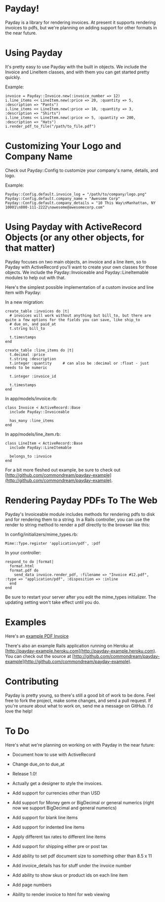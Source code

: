 Payday!
===
Payday is a library for rendering invoices. At present it supports rendering invoices to pdfs, but we're planning on adding support for other formats in the near future.

Using Payday
===
It's pretty easy to use Payday with the built in objects. We include the Invoice and LineItem classes, and with them you can get started pretty quickly.

Example:

    invoice = Payday::Invoice.new(:invoice_number => 12)
    i.line_items << LineItem.new(:price => 20, :quantity => 5, :description => "Pants")
    i.line_items << LineItem.new(:price => 10, :quantity => 3, :description => "Shirts")
    i.line_items << LineItem.new(:price => 5, :quantity => 200, :description => "Hats")
    i.render_pdf_to_file("/path/to_file.pdf")

Customizing Your Logo and Company Name
===
Check out Payday::Config to customize your company's name, details, and logo.

Example:

    Payday::Config.default.invoice_log = "/path/to/company/logo.png"
    Payday::Config.default.company_name = "Awesome Corp"
    Payday::Config.default.company_details = "10 This Way\nManhattan, NY 10001\n800-111-2222\nawesome@awesomecorp.com"

Using Payday with ActiveRecord Objects (or any other objects, for that matter)
===

Payday focuses on two main objects, an invoice and a line item, so to Payday with ActiveRecord you'll want to create your own classes for those objects. We include the Payday::Invoiceable and Payday::LineItemable modules to help out with that.

Here's the simplest possible implementation of a custom invoice and line item with Payday:

In a new migration:

    create_table :invoices do |t|
      # invoices will work without anything but bill_to, but there are quite a few options for the fields you can save, like ship_to
      # due_on, and paid_at
      t.string bill_to
      
      t.timestamps
    end
    
    create_table :line_items do |t|
      t.decimal :price
      t.string :description
      t.integer :quantity     # can also be :decimal or :float - just needs to be numeric
      
      t.integer :invoice_id
      
      t.timestamps
    end
    
In app/models/invoice.rb:

    class Invoice < ActiveRecord::Base
      include Payday::Invoiceable

      has_many :line_items
    end
    
In app/models/line_item.rb:

    class LineItem < ActiveRecord::Base
      include Payday::LineItemable

      belongs_to :invoice
    end

For a bit more fleshed out example, be sure to check out [http://github.com/commondream/payday-example](http://github.com/commondream/payday-example).

Rendering Payday PDFs To The Web
===
Payday's Invoiceable module includes methods for rendering pdfs to disk and for rendering them to a string. In a Rails controller, you can use the
render to string method to render a pdf directly to the browser like this:

In config/initializers/mime_types.rb:
  
    Mime::Type.register 'application/pdf', :pdf
    
In your controller:

    respond_to do |format|
      format.html
      format.pdf do
        send_data invoice.render_pdf, :filename => "Invoice #12.pdf", :type => "application/pdf", :disposition => :inline
      end
    end

Be sure to restart your server after you edit the mime_types initializer. The updating setting won't take effect until you do.

Examples
===
Here's an [example PDF Invoice](https://github.com/downloads/commondream/payday/testing.pdf)

There's also an example Rails application running on Heroku at [http://payday-example.heroku.com](http://payday-example.heroku.com). You can check out the source at [http://github.com/commondream/payday-example](http://github.com/commondream/payday-example).

Contributing
===
Payday is pretty young, so there's still a good bit of work to be done. Feel free to fork the project, make some changes, and send a pull request. If you're unsure about what to work on, send me a message on GitHub. I'd love the help!

To Do
===
Here's what we're planning on working on with Payday in the near future:

* Document how to use with ActiveRecord
* Change due_on to due_at
* Release 1.0!

* Actually get a designer to style the invoices.
* Add support for currencies other than USD
* Add support for Money gem or BigDecimal or general numerics (right now we support BigDecimal and general numerics)
* Add support for blank line items
* Add support for indented line items
* Apply different tax rates to different line items
* Add support for shipping either pre or post tax
* Add ability to set pdf document size to something other than 8.5 x 11
* Add invoice_details has for stuff under the invoice number
* Add ability to show skus or product ids on each line item

* Add page numbers
* Ability to render invoice to html for web viewing